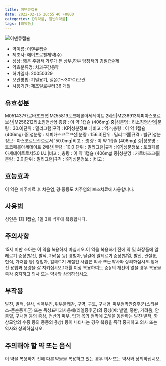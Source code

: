 ```yaml
---
title: 이덴큐캡슐
date: 2022-02-16 20:55:40 +0800
categories: [의약품, 일반의약품]
tags: [의약품]
---
```

![이덴큐캡슐](https://nedrug.mfds.go.kr/pbp/cmn/itemImageDownload/147428326813400021)

- 약이름: 이덴큐캡슐
- 제조사: 에이프로젠제약(주)
- 성상: 엷은 주황색 가루가 든 상부,하부 담청색의 경질캡슐제
- 약효분류명: 치과구강용약
- 허가일자: 20050329
- 보관방법: 기밀용기, 실온(1～30℃)보관
- 사용기간: 제조일로부터 36 개월
## 유효성분
M051437카르바조크롬|M255819토코페롤아세테이트 2배산|M236913제피아스코르브산|M256212리소짐염산염
총량 : 이 약 1캡슐 (406mg) 중|성분명 : 리소짐염산염|분량 : 30.0|단위 : 밀리그램|규격 : KP|성분정보 : |비고 : 역가;총량 : 이 약 1캡슐 (406mg) 중|성분명 : 제피아스코르브산|분량 : 156.3|단위 : 밀리그램|규격 : 별규|성분정보 : 아스코르브산으로서 150.0mg|비고 : ;총량 : 이 약 1캡슐 (406mg) 중|성분명 : 토코페롤아세테이트 2배산|분량 : 10.0|단위 : 밀리그램|규격 : KP|성분정보 : 토코페롤아세테이트로서5.0 I.U.|비고 : ;총량 : 이 약 1캡슐 (406mg) 중|성분명 : 카르바조크롬|분량 : 2.0|단위 : 밀리그램|규격 : KP|성분정보 : |비고 :
## 효능효과
이 약은 치주치료 후 치은염, 경·중등도 치주염의 보조치료에 사용합니다.
## 사용법
성인은 1회 1캡슐, 1일 3회 식후에 복용합니다.
## 주의사항
15세 미만 소아는 이 약을 복용하지 마십시오.이 약을 복용하기 전에 약 및 화장품에 알레르기 증상(발진, 발적, 가려움 등) 경험자, 달걀에 알레르기 증상(발열, 발진, 관절통, 천식, 가려움 등) 경험자, 알레르기 체질인 사람은 의사 또는 약사와 상의하십시오.정해진 용법과 용량을 잘 지키십시오.1개월 이상 복용하여도 증상의 개선이 없을 경우 복용을 즉각 중지하고 의사 또는 약사와 상의하십시오.
## 부작용
발진, 발적, 설사, 식욕부진, 위부불쾌감, 구역, 구토, 구내염, 피부점막안증후군(스티븐스-존슨증후군) 또는 독성표피괴사용해(리엘증후군)의 증상(예: 발열, 홍반, 가려움, 안충혈, 구내염 등의 증상, 전신의 피부, 입과 목의 점막에 고열을 동반하는 발진·발적, 화상모양의 수종 등의 중증의 증상) 등이 나타나는 경우 복용을 즉각 중지하고 의사 또는 약사와 상의하십시오.
## 주의해야 할 약 또는 음식
이 약을 복용하기 전에 다른 약물을 복용하고 있는 경우 의사 또는 약사와 상의하십시오.
